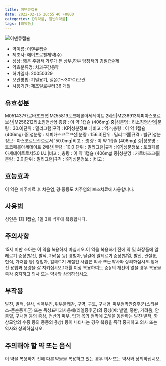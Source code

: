 ```yaml
---
title: 이덴큐캡슐
date: 2022-02-16 20:55:40 +0800
categories: [의약품, 일반의약품]
tags: [의약품]
---
```

![이덴큐캡슐](https://nedrug.mfds.go.kr/pbp/cmn/itemImageDownload/147428326813400021)

- 약이름: 이덴큐캡슐
- 제조사: 에이프로젠제약(주)
- 성상: 엷은 주황색 가루가 든 상부,하부 담청색의 경질캡슐제
- 약효분류명: 치과구강용약
- 허가일자: 20050329
- 보관방법: 기밀용기, 실온(1～30℃)보관
- 사용기간: 제조일로부터 36 개월
## 유효성분
M051437카르바조크롬|M255819토코페롤아세테이트 2배산|M236913제피아스코르브산|M256212리소짐염산염
총량 : 이 약 1캡슐 (406mg) 중|성분명 : 리소짐염산염|분량 : 30.0|단위 : 밀리그램|규격 : KP|성분정보 : |비고 : 역가;총량 : 이 약 1캡슐 (406mg) 중|성분명 : 제피아스코르브산|분량 : 156.3|단위 : 밀리그램|규격 : 별규|성분정보 : 아스코르브산으로서 150.0mg|비고 : ;총량 : 이 약 1캡슐 (406mg) 중|성분명 : 토코페롤아세테이트 2배산|분량 : 10.0|단위 : 밀리그램|규격 : KP|성분정보 : 토코페롤아세테이트로서5.0 I.U.|비고 : ;총량 : 이 약 1캡슐 (406mg) 중|성분명 : 카르바조크롬|분량 : 2.0|단위 : 밀리그램|규격 : KP|성분정보 : |비고 :
## 효능효과
이 약은 치주치료 후 치은염, 경·중등도 치주염의 보조치료에 사용합니다.
## 사용법
성인은 1회 1캡슐, 1일 3회 식후에 복용합니다.
## 주의사항
15세 미만 소아는 이 약을 복용하지 마십시오.이 약을 복용하기 전에 약 및 화장품에 알레르기 증상(발진, 발적, 가려움 등) 경험자, 달걀에 알레르기 증상(발열, 발진, 관절통, 천식, 가려움 등) 경험자, 알레르기 체질인 사람은 의사 또는 약사와 상의하십시오.정해진 용법과 용량을 잘 지키십시오.1개월 이상 복용하여도 증상의 개선이 없을 경우 복용을 즉각 중지하고 의사 또는 약사와 상의하십시오.
## 부작용
발진, 발적, 설사, 식욕부진, 위부불쾌감, 구역, 구토, 구내염, 피부점막안증후군(스티븐스-존슨증후군) 또는 독성표피괴사용해(리엘증후군)의 증상(예: 발열, 홍반, 가려움, 안충혈, 구내염 등의 증상, 전신의 피부, 입과 목의 점막에 고열을 동반하는 발진·발적, 화상모양의 수종 등의 중증의 증상) 등이 나타나는 경우 복용을 즉각 중지하고 의사 또는 약사와 상의하십시오.
## 주의해야 할 약 또는 음식
이 약을 복용하기 전에 다른 약물을 복용하고 있는 경우 의사 또는 약사와 상의하십시오.
